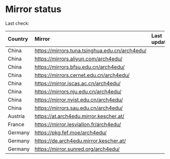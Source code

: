 <script src="./time.js"></script>
# Mirror status
Last check: <script type="text/javascript">localize(1737911869.8117146);</script>

|Country|Mirror|Last update|
|:------|:-----|:----------|
|China|https://mirrors.tuna.tsinghua.edu.cn/arch4edu/|<script type="text/javascript">localize(1737873394);</script>|
|China|https://mirrors.aliyun.com/arch4edu/|<script type="text/javascript">localize(1737873394);</script>|
|China|https://mirrors.bfsu.edu.cn/arch4edu/|<script type="text/javascript">localize(1737873394);</script>|
|China|https://mirrors.cernet.edu.cn/arch4edu/|<script type="text/javascript">localize(1737873394);</script>|
|China|https://mirror.iscas.ac.cn/arch4edu/|<script type="text/javascript">localize(1737873394);</script>|
|China|https://mirrors.nju.edu.cn/arch4edu/|<script type="text/javascript">localize(1737787106);</script>|
|China|https://mirror.nyist.edu.cn/arch4edu/|<script type="text/javascript">localize(1737873394);</script>|
|China|https://mirrors.sau.edu.cn/arch4edu/|<script type="text/javascript">localize(1731653531);</script>|
|Austria|https://at.arch4edu.mirror.kescher.at/|<script type="text/javascript">localize(1737873394);</script>|
|France|https://mirror.lesviallon.fr/arch4edu/|<script type="text/javascript">localize(1737873394);</script>|
|Germany|https://pkg.fef.moe/arch4edu/|<script type="text/javascript">localize(1737873394);</script>|
|Germany|https://de.arch4edu.mirror.kescher.at/|<script type="text/javascript">localize(1737873394);</script>|
|Germany|https://mirror.sunred.org/arch4edu/|<script type="text/javascript">localize(1737873394);</script>|

<script src="./tablefilter/tablefilter.js"></script>
<script src="./table.js"></script>
